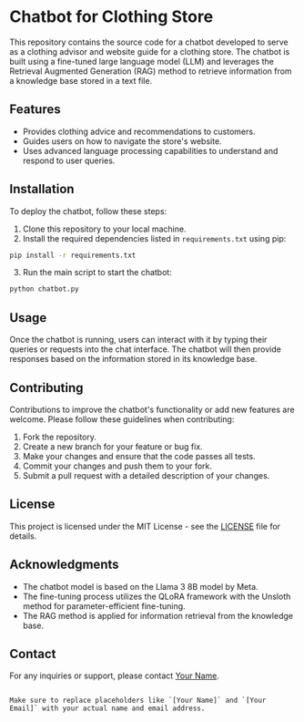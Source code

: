 # Chatbot for Clothing Store

This repository contains the source code for a chatbot developed to serve as a clothing advisor and website guide for a clothing store. The chatbot is built using a fine-tuned large language model (LLM) and leverages the Retrieval Augmented Generation (RAG) method to retrieve information from a knowledge base stored in a text file.

## Features

- Provides clothing advice and recommendations to customers.
- Guides users on how to navigate the store's website.
- Uses advanced language processing capabilities to understand and respond to user queries.

## Installation

To deploy the chatbot, follow these steps:

1. Clone this repository to your local machine.
2. Install the required dependencies listed in `requirements.txt` using pip:

```bash
pip install -r requirements.txt
```

3. Run the main script to start the chatbot:

```bash
python chatbot.py
```

## Usage

Once the chatbot is running, users can interact with it by typing their queries or requests into the chat interface. The chatbot will then provide responses based on the information stored in its knowledge base.

## Contributing

Contributions to improve the chatbot's functionality or add new features are welcome. Please follow these guidelines when contributing:

1. Fork the repository.
2. Create a new branch for your feature or bug fix.
3. Make your changes and ensure that the code passes all tests.
4. Commit your changes and push them to your fork.
5. Submit a pull request with a detailed description of your changes.

## License

This project is licensed under the MIT License - see the [LICENSE](LICENSE) file for details.

## Acknowledgments

- The chatbot model is based on the Llama 3 8B model by Meta.
- The fine-tuning process utilizes the QLoRA framework with the Unsloth method for parameter-efficient fine-tuning.
- The RAG method is applied for information retrieval from the knowledge base.

## Contact

For any inquiries or support, please contact [Your Name](mailto:your.email@example.com).

``` 

Make sure to replace placeholders like `[Your Name]` and `[Your Email]` with your actual name and email address.